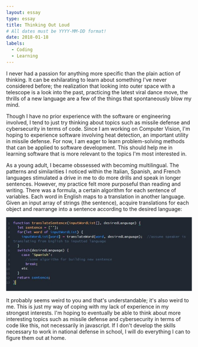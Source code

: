 ```yaml
---
layout: essay
type: essay
title: Thinking Out Loud
# All dates must be YYYY-MM-DD format!
date: 2018-01-18
labels:
  - Coding
  - Learning
---
```


I never had a passion for anything more specific than the plain action of thinking. It can be exhilarating to learn about something I've never considered before; the realization that looking into outer space with a telescope is a look into the past, practicing the latest viral dance move, the thrills of a new language are a few of the things that spontaneously blow my mind. 

Though I have no prior experience with the software or engineering involved, I tend to just try thinking about topics such as missile defense and cybersecurity in terms of code. Since I am working on Computer Vision, I'm hoping to experience software involving heat detection, an important utility in missile defense. For now, I am eager to learn problem-solving methods that can be applied to software development. This should help me in learning software that is more relevant to the topics I'm most interested in. 

As a young adult, I became obssessed with becoming multilingual. The patterns and similarities I noticed within the Italian, Spanish, and French languages stimulated a drive in me to do more drills and speak in longer sentences. However, my practice felt more purposeful than reading and writing. There was a formula, a certain algorithm for each sentence of variables. Each word in English maps to a translation in another language. Given an input array of strings (the sentence), acquire translations for each object and rearrange into a sentence according to the desired language:

<img class="ui image" src="../images/code.jpg">

It probably seems weird to you and that's understandable; it's also weird to me. This is just my way of coping with my lack of experience in my strongest interests. I'm hoping to eventually be able to think about more interesting topics such as missile defense and cybersecurity in terms of code like this, not necessarily in javascript. If I don't develop the skills necessary to work in national defense in school, I will do everything I can to figure them out at home.
